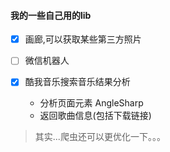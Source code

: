 #### 我的一些自己用的lib
- [x] 画廊,可以获取某些第三方照片
- [ ] 微信机器人
- [x] 酷我音乐搜索音乐结果分析

  * 分析页面元素 AngleSharp
  * 返回歌曲信息(包括下载链接)
> 其实...爬虫还可以更优化一下。。。